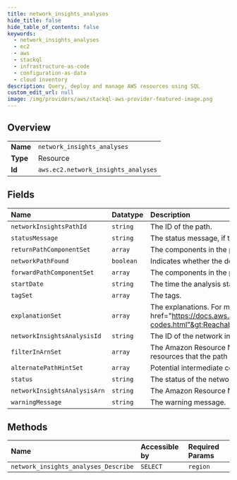 ```yaml
---
title: network_insights_analyses
hide_title: false
hide_table_of_contents: false
keywords:
  - network_insights_analyses
  - ec2
  - aws    
  - stackql
  - infrastructure-as-code
  - configuration-as-data
  - cloud inventory
description: Query, deploy and manage AWS resources using SQL
custom_edit_url: null
image: /img/providers/aws/stackql-aws-provider-featured-image.png
---
```

  
    

## Overview
<table><tbody>
<tr><td><b>Name</b></td><td><code>network_insights_analyses</code></td></tr>
<tr><td><b>Type</b></td><td>Resource</td></tr>
<tr><td><b>Id</b></td><td><code>aws.ec2.network_insights_analyses</code></td></tr>
</tbody></table>

## Fields
| Name | Datatype | Description |
|:-----|:---------|:------------|
| `networkInsightsPathId` | `string` | The ID of the path. |
| `statusMessage` | `string` | The status message, if the status is &lt;code&gt;failed&lt;/code&gt;. |
| `returnPathComponentSet` | `array` | The components in the path from destination to source. |
| `networkPathFound` | `boolean` | Indicates whether the destination is reachable from the source. |
| `forwardPathComponentSet` | `array` | The components in the path from source to destination. |
| `startDate` | `string` | The time the analysis started. |
| `tagSet` | `array` | The tags. |
| `explanationSet` | `array` | The explanations. For more information, see &lt;a href="https://docs.aws.amazon.com/vpc/latest/reachability/explanation-codes.html"&gt;Reachability Analyzer explanation codes&lt;/a&gt;. |
| `networkInsightsAnalysisId` | `string` | The ID of the network insights analysis. |
| `filterInArnSet` | `array` | The Amazon Resource Names (ARN) of the Amazon Web Services resources that the path must traverse. |
| `alternatePathHintSet` | `array` | Potential intermediate components. |
| `status` | `string` | The status of the network insights analysis. |
| `networkInsightsAnalysisArn` | `string` | The Amazon Resource Name (ARN) of the network insights analysis. |
| `warningMessage` | `string` | The warning message. |
## Methods
| Name | Accessible by | Required Params |
|:-----|:--------------|:----------------|
| `network_insights_analyses_Describe` | `SELECT` | `region` |
